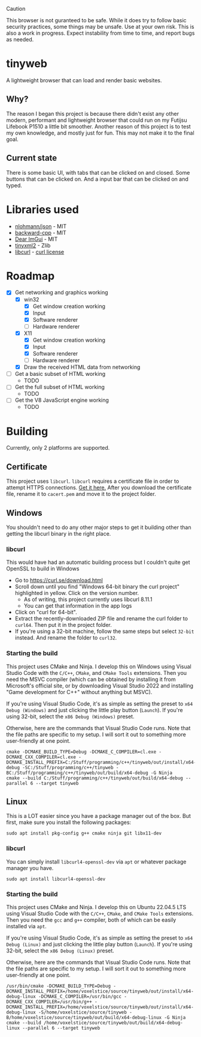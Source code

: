 > [!CAUTION]
> This browser is not guranteed to be safe. While it does try to follow basic security practices, some things may be unsafe. Use at your own risk.
> This is also a work in progress. Expect instability from time to time, and report bugs as needed.

# tinyweb
A lightweight browser that can load and render basic websites.

## Why?
The reason I began this project is because there didn't exist any other modern, performant and lightweight browser that could run on my Futijsu Lifebook P1510 a little bit smoother. Another reason of this project is to test my own knowledge, and mostly just for fun. This may not make it to the final goal.

## Current state
There is some basic UI, with tabs that can be clicked on and closed. Some buttons that can be clicked on. And a input bar that can be clicked on and typed.

# Libraries used
- [nlohmann/json](https://github.com/nlohmann/json) - MIT
- [backward-cpp](https://github.com/bombela/backward-cpp) - MIT
- [Dear ImGui](https://github.com/ocornut/imgui) - MIT
- [tinyxml2](https://github.com/leethomason/tinyxml2) - Zlib
- [libcurl](https://curl.se/libcurl/) - [curl license](https://curl.se/docs/copyright.html)

# Roadmap
- [X] Get networking and graphics working
    - [X] win32
        - [X] Get window creation working
        - [X] Input
        - [X] Software renderer
        - [ ] Hardware renderer
    - [X] X11
        - [X] Get window creation working
        - [X] Input
        - [X] Software renderer
        - [ ] Hardware renderer
    - [X] Draw the received HTML data from networking
- [ ] Get a basic subset of HTML working
    - TODO
- [ ] Get the full subset of HTML working
    - TODO
- [ ] Get the V8 JavaScript engine working
    - TODO

# Building
Currently, only 2 platforms are supported.

## Certificate
This project uses ``libcurl``. ``libcurl`` requires a certificate file in order to attempt HTTPS connections. [Get it here.](https://curl.se/docs/caextract.html) After you download the certificate file, rename it to ``cacert.pem`` and move it to the project folder.

## Windows
You shouldn't need to do any other major steps to get it building other than getting the libcurl binary in the right place.

### libcurl
This would have had an automatic building process but I couldn't quite get OpenSSL to build in Windows

- Go to https://curl.se/download.html
- Scroll down until you find "Windows 64-bit binary the curl project" highlighted in yellow. Click on the version number.
    - As of writing, this project currently uses libcurl 8.11.1
    - You can get that information in the app logs
- Click on "curl for 64-bit".
- Extract the recently-downloaded ZIP file and rename the curl folder to ``curl64``. Then put it in the project folder.
- If you're using a 32-bit machine, follow the same steps but select ``32-bit`` instead. And rename the folder to ``curl32``.

### Starting the build
This project uses CMake and Ninja. I develop this on Windows using Visual Studio Code with the ``C/C++``, ``CMake``, and ``CMake Tools`` extensions. Then you need the MSVC compiler (which can be obtained by installing it from Microsoft's official site, or by downloading Visual Studio 2022 and installing "Game development for C++" without anything but MSVC).

If you're using Visual Studio Code, it's as simple as setting the preset to ``x64 Debug (Windows)`` and just clicking the little play button (``Launch``).
If you're using 32-bit, select the ``x86 Debug (Windows)`` preset.

Otherwise, here are the commands that Visual Studio Code runs. Note that the file paths are specific to my setup. I will sort it out to something more user-friendly at one point.
```
cmake -DCMAKE_BUILD_TYPE=Debug -DCMAKE_C_COMPILER=cl.exe -DCMAKE_CXX_COMPILER=cl.exe -DCMAKE_INSTALL_PREFIX=C:/Stuff/programming/c++/tinyweb/out/install/x64-debug -SC:/Stuff/programming/c++/tinyweb -BC:/Stuff/programming/c++/tinyweb/out/build/x64-debug -G Ninja
cmake --build C:/Stuff/programming/c++/tinyweb/out/build/x64-debug --parallel 6 --target tinyweb
```

## Linux
This is a LOT easier since you have a package manager out of the box. But first, make sure you install the following packages:
```
sudo apt install pkg-config g++ cmake ninja git libx11-dev
```

### libcurl
You can simply install ``libcurl4-openssl-dev`` via ``apt`` or whatever package manager you have.
```
sudo apt install libcurl4-openssl-dev
```

### Starting the build
This project uses CMake and Ninja. I develop this on Ubuntu 22.04.5 LTS using Visual Studio Code with the ``C/C++``, ``CMake``, and ``CMake Tools`` extensions. Then you need the ``gcc`` and ``g++`` compiler, both of which can be easily installed via ``apt``.

If you're using Visual Studio Code, it's as simple as setting the preset to ``x64 Debug (Linux)`` and just clicking the little play button (``Launch``).
If you're using 32-bit, select the ``x86 Debug (Linux)`` preset.

Otherwise, here are the commands that Visual Studio Code runs. Note that the file paths are specific to my setup. I will sort it out to something more user-friendly at one point.
```
/usr/bin/cmake -DCMAKE_BUILD_TYPE=Debug -DCMAKE_INSTALL_PREFIX=/home/voxelstice/source/tinyweb/out/install/x64-debug-linux -DCMAKE_C_COMPILER=/usr/bin/gcc -DCMAKE_CXX_COMPILER=/usr/bin/g++ -DCMAKE_INSTALL_PREFIX=/home/voxelstice/source/tinyweb/out/install/x64-debug-linux -S/home/voxelstice/source/tinyweb -B/home/voxelstice/source/tinyweb/out/build/x64-debug-linux -G Ninja
cmake --build /home/voxelstice/source/tinyweb/out/build/x64-debug-linux --parallel 6 --target tinyweb
```